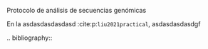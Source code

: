 Protocolo de análisis de secuencias genómicas 

En la asdasdasdasdasd :cite:p:`liu2021practical`, asdasdasdasdgf




.. bibliography::
